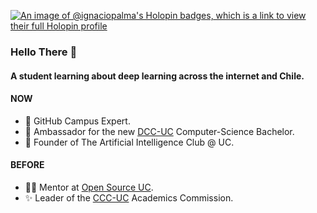 [![An image of @ignaciopalma's Holopin badges, which is a link to view their full Holopin profile](https://holopin.me/ignaciopalma)](https://holopin.io/@ignaciopalma)
### Hello There 👋

#### A student learning about deep learning across the internet and Chile.

#### NOW
- 🚩 GitHub Campus Expert.
- 🏢 Ambassador for the new [DCC-UC](https://www.instagram.com/dccuc/) Computer-Science Bachelor.
- 🧠 Founder of The Artificial Intelligence Club @ UC.

#### BEFORE
- 👨‍💻 Mentor at [Open Source UC](https://github.com/open-source-uc).
- ✨ Leader of the [CCC-UC](https://ccc.ing.puc.cl/) Academics Commission.

